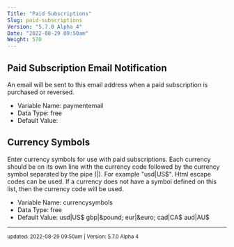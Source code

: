 ```yaml
---
Title: "Paid Subscriptions"
Slug: paid-subscriptions
Version: "5.7.0 Alpha 4"
Date: "2022-08-29 09:50am"
Weight: 570
---
```



## Paid Subscription Email Notification

An email will be sent to this email address when a paid subscription is purchased or reversed.




- Variable Name: paymentemail
- Data Type: free
- Default Value: 

## Currency Symbols

Enter currency symbols for use with paid subscriptions.  Each currency should be on its own line with the currency code followed by the currency symbol separated by the pipe (|).  For example "usd|US$". Html escape codes can be used.  If a currency does not have a symbol defined on this list, then the currency code will be used.




- Variable Name: currencysymbols
- Data Type: free
- Default Value: usd|US$
gbp|&amp;pound;
eur|&amp;euro;
cad|CA$
aud|AU$


<hr>
<small>
updated: 2022-08-29 09:50am | Version: 5.7.0 Alpha 4
</small>